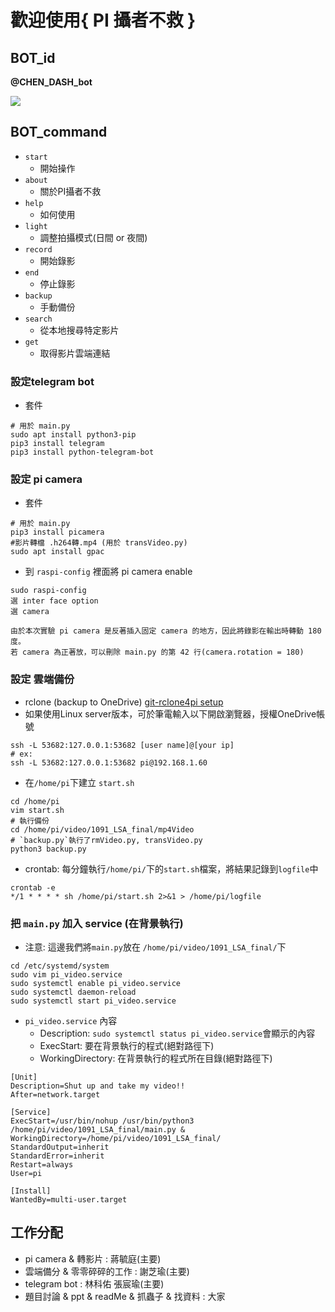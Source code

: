 # 歡迎使用{ PI 攝者不救 }

## BOT_id
**@CHEN_DASH_bot**

![](https://i.imgur.com/OBk6DKV.png)

## BOT_command
- `start`
  - 開始操作
- `about`
  - 關於PI攝者不救
- `help`
  - 如何使用
- `light`
  - 調整拍攝模式(日間 or 夜間)
- `record`
  - 開始錄影
- `end`
  - 停止錄影
- `backup`
  - 手動備份
- `search`
  - 從本地搜尋特定影片
- `get`
  - 取得影片雲端連結
  
### 設定telegram bot
- 套件 
```shell
# 用於 main.py
sudo apt install python3-pip
pip3 install telegram
pip3 install python-telegram-bot
```

### 設定 pi camera 
- 套件 
```shell
# 用於 main.py
pip3 install picamera
#影片轉檔 .h264轉.mp4 (用於 transVideo.py)
sudo apt install gpac
```
- 到 `raspi-config` 裡面將 pi camera enable 
```
sudo raspi-config
選 inter face option
選 camera
```
```
由於本次實驗 pi camera 是反著插入固定 camera 的地方，因此將錄影在輸出時轉動 180 度。
若 camera 為正著放，可以刪除 main.py 的第 42 行(camera.rotation = 180)
```
### 設定 雲端備份
- rclone (backup to OneDrive)
[git-rclone4pi setup](https://github.com/pageauc/rclone4pi/wiki#manual-install)
- 如果使用Linux server版本，可於筆電輸入以下開啟瀏覽器，授權OneDrive帳號
```shell=
ssh -L 53682:127.0.0.1:53682 [user name]@[your ip]
# ex: 
ssh -L 53682:127.0.0.1:53682 pi@192.168.1.60
```
- 在`/home/pi`下建立 `start.sh` 
```shell=
cd /home/pi
vim start.sh
# 執行備份
cd /home/pi/video/1091_LSA_final/mp4Video
# `backup.py`執行了rmVideo.py, transVideo.py
python3 backup.py
```
- crontab:  每分鐘執行`/home/pi/`下的`start.sh`檔案，將結果記錄到`logfile`中
```shell=
crontab -e
*/1 * * * * sh /home/pi/start.sh 2>&1 > /home/pi/logfile
```
### 把 `main.py` 加入 service (在背景執行)
- 注意: 這邊我們將`main.py`放在 `/home/pi/video/1091_LSA_final/`下
```
cd /etc/systemd/system
sudo vim pi_video.service
sudo systemctl enable pi_video.service
sudo systemctl daemon-reload
sudo systemctl start pi_video.service
```
- `pi_video.service` 內容 
  - Description: `sudo systemctl status pi_video.service`會顯示的內容
  - ExecStart: 要在背景執行的程式(絕對路徑下)
  - WorkingDirectory: 在背景執行的程式所在目錄(絕對路徑下)
```
[Unit]
Description=Shut up and take my video!!
After=network.target

[Service]
ExecStart=/usr/bin/nohup /usr/bin/python3 /home/pi/video/1091_LSA_final/main.py &
WorkingDirectory=/home/pi/video/1091_LSA_final/
StandardOutput=inherit
StandardError=inherit
Restart=always
User=pi

[Install]
WantedBy=multi-user.target
```

## 工作分配
- pi camera & 轉影片 : 蔣毓庭(主要)
- 雲端備分 & 零零碎碎的工作 : 謝芝瑜(主要)
- telegram bot : 林科佑 張宸瑜(主要)
- 題目討論 & ppt & readMe & 抓蟲子 & 找資料 : 大家 
